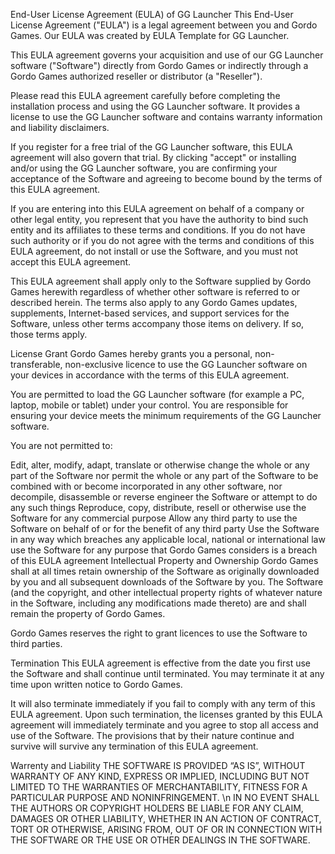 End-User License Agreement (EULA) of GG Launcher
This End-User License Agreement ("EULA") is a legal agreement between you and Gordo Games. Our EULA was created by EULA Template for GG Launcher.

This EULA agreement governs your acquisition and use of our GG Launcher software ("Software") directly from Gordo Games or indirectly through a Gordo Games authorized reseller or distributor (a "Reseller").

Please read this EULA agreement carefully before completing the installation process and using the GG Launcher software. It provides a license to use the GG Launcher software and contains warranty information and liability disclaimers.

If you register for a free trial of the GG Launcher software, this EULA agreement will also govern that trial. By clicking "accept" or installing and/or using the GG Launcher software, you are confirming your acceptance of the Software and agreeing to become bound by the terms of this EULA agreement.

If you are entering into this EULA agreement on behalf of a company or other legal entity, you represent that you have the authority to bind such entity and its affiliates to these terms and conditions. If you do not have such authority or if you do not agree with the terms and conditions of this EULA agreement, do not install or use the Software, and you must not accept this EULA agreement.

This EULA agreement shall apply only to the Software supplied by Gordo Games herewith regardless of whether other software is referred to or described herein. The terms also apply to any Gordo Games updates, supplements, Internet-based services, and support services for the Software, unless other terms accompany those items on delivery. If so, those terms apply.

License Grant
Gordo Games hereby grants you a personal, non-transferable, non-exclusive licence to use the GG Launcher software on your devices in accordance with the terms of this EULA agreement.

You are permitted to load the GG Launcher software (for example a PC, laptop, mobile or tablet) under your control. You are responsible for ensuring your device meets the minimum requirements of the GG Launcher software.

You are not permitted to:

Edit, alter, modify, adapt, translate or otherwise change the whole or any part of the Software nor permit the whole or any part of the Software to be combined with or become incorporated in any other software, nor decompile, disassemble or reverse engineer the Software or attempt to do any such things
Reproduce, copy, distribute, resell or otherwise use the Software for any commercial purpose
Allow any third party to use the Software on behalf of or for the benefit of any third party
Use the Software in any way which breaches any applicable local, national or international law
use the Software for any purpose that Gordo Games considers is a breach of this EULA agreement
Intellectual Property and Ownership
Gordo Games shall at all times retain ownership of the Software as originally downloaded by you and all subsequent downloads of the Software by you. The Software (and the copyright, and other intellectual property rights of whatever nature in the Software, including any modifications made thereto) are and shall remain the property of Gordo Games.

Gordo Games reserves the right to grant licences to use the Software to third parties.

Termination
This EULA agreement is effective from the date you first use the Software and shall continue until terminated. You may terminate it at any time upon written notice to Gordo Games.

It will also terminate immediately if you fail to comply with any term of this EULA agreement. Upon such termination, the licenses granted by this EULA agreement will immediately terminate and you agree to stop all access and use of the Software. The provisions that by their nature continue and survive will survive any termination of this EULA agreement.

Warrenty and Liability
THE SOFTWARE IS PROVIDED “AS IS”, WITHOUT WARRANTY OF ANY KIND, EXPRESS OR IMPLIED, INCLUDING BUT NOT LIMITED TO THE WARRANTIES OF MERCHANTABILITY, FITNESS FOR A PARTICULAR PURPOSE AND NONINFRINGEMENT. \n IN NO EVENT SHALL THE AUTHORS OR COPYRIGHT HOLDERS BE LIABLE FOR ANY CLAIM, DAMAGES OR OTHER LIABILITY, WHETHER IN AN ACTION OF CONTRACT, TORT OR OTHERWISE, ARISING FROM, OUT OF OR IN CONNECTION WITH THE SOFTWARE OR THE USE OR OTHER DEALINGS IN THE SOFTWARE.
